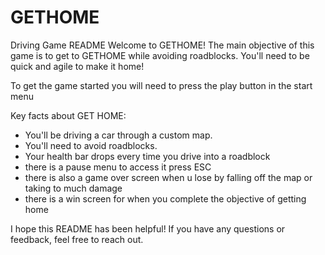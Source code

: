 # GETHOME
Driving Game
README
Welcome to GETHOME! The main objective of this game is to get to GETHOME while avoiding roadblocks. You'll need to be quick and agile to make it home!

To get the game started you will need to press the play button in the start menu

Key facts about GET HOME:
- You'll be driving a car through a custom map.
- You'll need to avoid roadblocks.
- Your health bar drops every time you drive into a roadblock
- there is a pause menu to access it press ESC 
- there is also a game over screen when u lose by falling off the map or taking to much damage 
- there is a win screen for when you complete the objective of getting home 


I hope this README has been helpful! If you have any questions or feedback, feel free to reach out.
